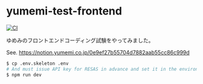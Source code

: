 # yumemi-test-frontend

[![CI](https://github.com/daido1976/yumemi-test-frontend/actions/workflows/ci.yml/badge.svg)](https://github.com/daido1976/yumemi-test-frontend/actions/workflows/ci.yml)

ゆめみのフロントエンドコーディング試験をやってみました。

See. https://notion.yumemi.co.jp/0e9ef27b55704d7882aab55cc86c999d

```sh
$ cp .env.skeleton .env
# And must issue API key for RESAS in advance and set it in the environment variable.
$ npm run dev
```
